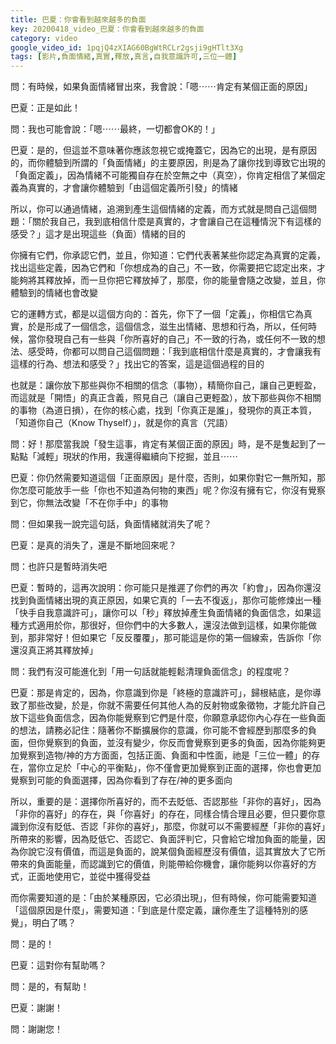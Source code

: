```yaml
---
title: 巴夏：你會看到越來越多的負面
key: 20200418_video_巴夏：你會看到越來越多的負面
category: video
google_video_id: 1pqjQ4zXIAG60BgWtRCLr2gsji9gHTlt3Xg
tags: [影片,負面情緒,真實,釋放,真言,自我意識許可,三位一體]
---
```


問：有時候，如果負面情緒冒出來，我會說：「嗯⋯⋯肯定有某個正面的原因」

巴夏：正是如此！

問：我也可能會說：「嗯⋯⋯最終，一切都會OK的！」

巴夏：是的，但這並不意味著你應該忽視它或掩蓋它，因為它的出現，是有原因的，而你體驗到所謂的「負面情緒」的主要原因，則是為了讓你找到導致它出現的「負面定義」，因為情緒不可能獨自存在於空無之中（真空），你肯定相信了某個定義為真實的，才會讓你體驗到「由這個定義所引發」的情緒

所以，你可以通過情緒，追溯到產生這個情緒的定義，而方式就是問自己這個問題：「關於我自己，我到底相信什麼是真實的，才會讓自己在這種情況下有這樣的感受？」這才是出現這些（負面）情緒的目的

你擁有它們，你承認它們，並且，你知道：它們代表著某些你認定為真實的定義，找出這些定義，因為它們和「你想成為的自己」不一致，你需要把它認定出來，才能夠將其釋放掉，而一旦你把它釋放掉了，那麼，你的能量會隨之改變，並且，你體驗到的情緒也會改變

它的運轉方式，都是以這個方向的：首先，你下了一個「定義」，你相信它為真實，於是形成了一個信念，這個信念，滋生出情緒、思想和行為，所以，任何時候，當你發現自己有一些與「你所喜好的自己」不一致的行為，或任何不一致的想法、感受時，你都可以問自己這個問題：「我到底相信什麼是真實的，才會讓我有這樣的行為、想法和感受？」找出它的答案，這是這個過程的目的

也就是：讓你放下那些與你不相關的信念（事物），精簡你自己，讓自己更輕盈，而這就是「開悟」的真正含義，照見自己（讓自己更輕盈），放下那些與你不相關的事物（為道日損），在你的核心處，找到「你真正是誰」，發現你的真正本質，「知道你自己（Know Thyself）」，就是你的真言（咒語）

問：好！那麼當我說「發生這事，肯定有某個正面的原因」時，是不是隻起到了一點點「減輕」現狀的作用，我還得繼續向下挖掘，並且⋯⋯

巴夏：你仍然需要知道這個「正面原因」是什麼，否則，如果你對它一無所知，那你怎麼可能放手一些「你也不知道為何物的東西」呢？你沒有擁有它，你沒有覺察到它，你無法改變「不在你手中」的事物

問：但如果我一說完這句話，負面情緒就消失了呢？

巴夏：是真的消失了，還是不斷地回來呢？

問：也許只是暫時消失吧

巴夏：暫時的，這再次說明：你可能只是推遲了你們的再次「約會」，因為你還沒找到負面情緒出現的真正原因，如果它真的「一去不復返」，那你可能修煉出一種「快手自我意識許可」，讓你可以「秒」釋放掉產生負面情緒的負面信念，如果這種方式適用於你，那很好，但你們中的大多數人，還沒法做到這樣，如果你能做到，那非常好！但如果它「反反覆覆」，那可能這是你的第一個線索，告訴你「你還沒真正將其釋放掉」

問：我們有沒可能進化到「用一句話就能輕鬆清理負面信念」的程度呢？

巴夏：那是肯定的，因為，你意識到你是「終極的意識許可」，歸根結底，是你導致了那些改變，於是，你就不需要任何其他人為的反射物或象徵物，才能允許自己放下這些負面信念，因為你能覺察到它們是什麼，你願意承認你內心存在一些負面的想法，請務必記住：隨著你不斷擴展你的意識，你可能不會經歷到那麼多的負面，但你覺察到的負面，並沒有變少，你反而會覺察到更多的負面，因為你能夠更加覺察到造物/神的方方面面，包括正面、負面和中性面，祂是「三位一體」的存在，當你立足於「中心的平衡點」，你不僅會更加覺察到正面的選擇，你也會更加覺察到可能的負面選擇，因為你看到了存在/神的更多面向

所以，重要的是：選擇你所喜好的，而不去貶低、否認那些「非你的喜好」，因為「非你的喜好」的存在，與「你喜好」的存在，同樣合情合理且必要，但只要你意識到你沒有貶低、否認「非你的喜好」，那麼，你就可以不需要經歷「非你的喜好」所帶來的影響，因為貶低它、否認它、負面評判它，只會給它增加負面的能量，因為你說它沒有價值，而這是負面的，說某個負面經歷沒有價值，這其實放大了它所帶來的負面能量，而認識到它的價值，則能帶給你機會，讓你能夠以你喜好的方式，正面地使用它，並從中獲得受益

而你需要知道的是：「由於某種原因，它必須出現」，但有時候，你可能需要知道「這個原因是什麼」，需要知道：「到底是什麼定義，讓你產生了這種特別的感覺」，明白了嗎？

問：是的！

巴夏：這對你有幫助嗎？

問：是的，有幫助！

巴夏：謝謝！

問：謝謝您！

